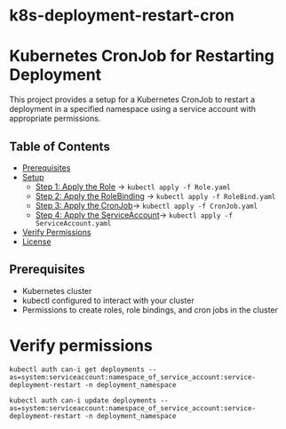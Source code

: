 # k8s-deployment-restart-cron

# Kubernetes CronJob for Restarting Deployment

This project provides a setup for a Kubernetes CronJob to restart a deployment in a specified namespace using a service account with appropriate permissions.

## Table of Contents

- [Prerequisites](#prerequisites)
- [Setup](#setup)
  - [Step 1: Apply the Role](#step-1-create-a-role) -> `kubectl apply -f Role.yaml`
  - [Step 2: Apply the RoleBinding](#step-2-create-a-rolebinding) -> `kubectl apply -f RoleBind.yaml`
  - [Step 3: Apply the CronJob](#step-3-create-the-cronjob)-> `kubectl apply -f CronJob.yaml`
  - [Step 4: Apply the ServiceAccount](#step-3-create-the-serviceAccount)-> `kubectl apply -f ServiceAccount.yaml`
- [Verify Permissions](#verify-permissions)
- [License](#license)

## Prerequisites

- Kubernetes cluster
- kubectl configured to interact with your cluster
- Permissions to create roles, role bindings, and cron jobs in the cluster

# Verify permissions
`kubectl auth can-i get deployments --as=system:serviceaccount:namespace_of_service_account:service-deployment-restart -n deployment_namespace`

`kubectl auth can-i update deployments --as=system:serviceaccount:namespace_of_service_account:service-deployment-restart -n deployment_namespace`
